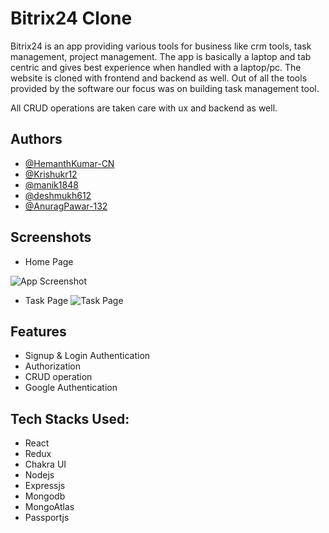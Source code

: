 
# Bitrix24 Clone
Bitrix24 is an app providing various tools for business like crm tools, task management, project management. The app is basically a laptop and tab centric
and gives best experience when handled with a laptop/pc. The website is cloned with frontend and backend as well. Out of all the tools provided by the software 
our focus was on building task management tool.

All CRUD operations are taken care with ux and backend as well.


## Authors

- [@HemanthKumar-CN](https://github.com/HemanthKumar-CN)
- [@Krishukr12](https://github.com/Krishukr12)
- [@manik1848](https://github.com/manik1848)
- [@deshmukh612](https://github.com/deshmukh612)
- [@AnuragPawar-132](https://github.com/AnuragPawar-132)


## Screenshots

- Home Page

![App Screenshot](https://i.ibb.co/Qcg4YgG/Screenshot-164.png)

- Task Page
![Task Page](https://i.ibb.co/g3cdwbr/Screenshot-165.png)


## Features

- Signup & Login Authentication
- Authorization
- CRUD operation
- Google Authentication


## Tech Stacks Used:

- React
- Redux
- Chakra UI
- Nodejs
- Expressjs
- Mongodb
- MongoAtlas
- Passportjs


